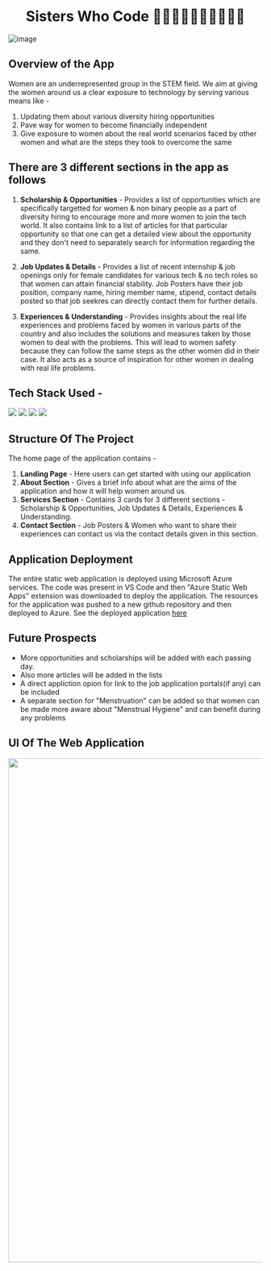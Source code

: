 <h1 align="center">
             Sisters Who Code 👩🏻‍🦰👩🏻👩🏼‍🦱🧑🏽
</h1>

![image](https://user-images.githubusercontent.com/78029145/174003585-ef179aa2-d063-4cfc-86ff-0958ace8e1b4.png)

## Overview of the App

Women are an underrepresented group in the STEM field. We aim at giving the women around us a clear exposure to technology by serving various means like -
1. Updating them about various diversity hiring opportunities
2. Pave way for women to become financially independent
3. Give exposure to women about the real world scenarios faced by other women and what are the steps they took to overcome the same

<h2>There are 3 different sections in the app as follows</h2> 

1. <b>Scholarship & Opportunities</b> - Provides a list of opportunities which are specifically targetted for women & non binary people as a part of diversity          hiring to encourage more and more women to join the tech world. It also contains link to a list of articles for that particular opportunity so that one can get a detailed view about the opportunity and they don't need to separately search for information regarding the same.

2. <b>Job Updates & Details</b> - Provides a list of recent internship & job openings only for female candidates for various tech & no tech roles so that women can attain financial stability. Job Posters have their job position, company name, hiring member name, stipend, contact details posted so that job seekres can directly contact them for further details.

3. <b>Experiences & Understanding</b> - Provides insights about the real life experiences and problems faced by women in various parts of the country and also includes the solutions and measures taken by those women to deal with the problems. This will lead to women safety because they can follow the same steps as the other women did in their case. It also acts as a source of inspiration for other women in dealing with real life problems.

## Tech Stack Used -

<img src="https://img.shields.io/badge/html5%20-%2314354C.svg?&style=for-the-badge&logo=html5&logoColor=white"/> <img src="https://img.shields.io/badge/css3%20-%2314354C.svg?&style=for-the-badge&logo=css3&logoColor=white"/> <img src="https://img.shields.io/badge/bootstrap%20-%2314354C.svg?&style=for-the-badge&logo=bootstrap&logoColor=white"/> <img src="https://img.shields.io/badge/microsoft azure%20-%2314354C.svg?&style=for-the-badge&logo=microsoft azure&logoColor=white"/>

## Structure Of The Project

The home page of the application contains -
  1. <b>Landing Page</b> - Here users can get started with using our application
  2. <b>About Section</b> - Gives a brief info about what are the aims of the application and how it will help women around us.
  3. <b>Services Section</b> - Contains 3 cards for 3 different sections - Scholarship & Opportunities, Job Updates & Details, Experiences & Understanding.
  4. <b>Contact Section</b> - Job Posters & Women who want to share their experiences can contact us via the contact details given in this section.

## Application Deployment

The entire static web application is deployed using Microsoft Azure services. The code was present in VS Code and then "Azure Static Web Apps" extension was downloaded to deploy the application. The resources for the application was pushed to a new github repository and then deployed to Azure. 
See the deployed application [here](https://thankful-sky-02affa000.1.azurestaticapps.net/)

## Future Prospects

- More opportunities and scholarships will be added with each passing day. 
- Also more articles will be added in the lists 
- A direct appliction opion for link to the job application portals(if any) can be included
- A separate section for "Menstruation" can be added so that women can be made more aware about "Menstrual Hygiene" and can benefit during any problems
  
## UI Of The Web Application
  
<pre>
<img src="https://user-images.githubusercontent.com/78029145/174021449-510e41d9-9ef9-4458-ad33-7fbaa10c25f3.png" width="1000"> <img src="https://user-images.githubusercontent.com/78029145/174020634-3d372535-32e2-44b2-a0f7-84ecbc6aa94d.png" width="1000"> <img src="https://user-images.githubusercontent.com/78029145/174021662-f95ea23f-f422-45d8-846a-d74f6b677f7e.png" width="1000"> <img src="https://user-images.githubusercontent.com/78029145/174020852-71878c04-7400-4474-a6ef-9626bbbec3f6.png" width="1000"> <img src="https://user-images.githubusercontent.com/78029145/174021092-2eb9227e-7213-4ff3-832b-472cd367eace.png" width="1000"> <img src="https://user-images.githubusercontent.com/78029145/174021717-629859da-cdf4-41da-9e96-5364c60e5a0a.png" width="1000"> <img src="" width="1000"> 
</pre> 


